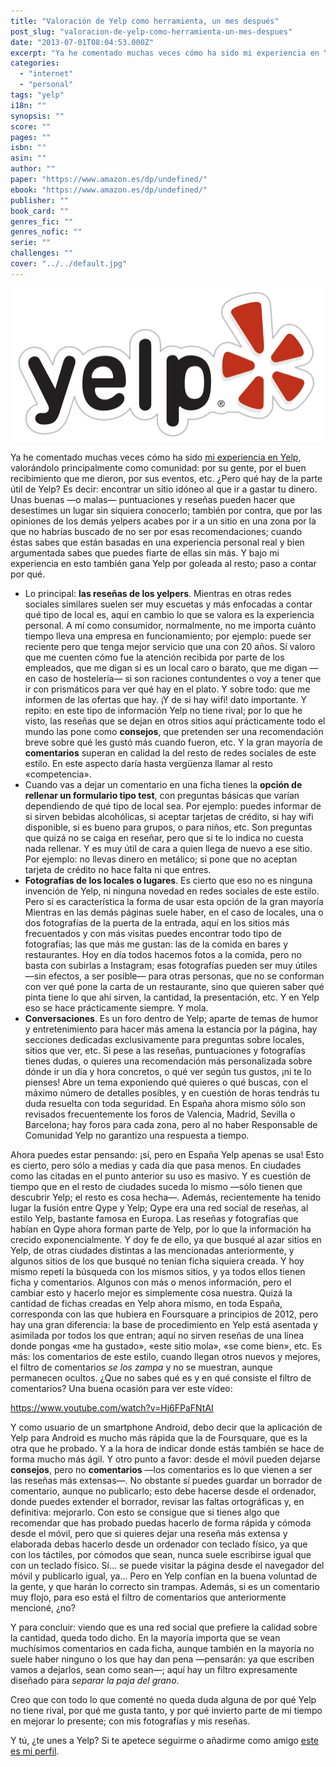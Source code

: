 ```yaml
---
title: "Valoración de Yelp como herramienta, un mes después"
post_slug: "valoracion-de-yelp-como-herramienta-un-mes-despues"
date: "2013-07-01T08:04:53.000Z"
excerpt: "Ya he comentado muchas veces cómo ha sido mi experiencia en Yelp, valorándolo principalmente como comunidad: por su gente, por el buen recibimiento que me dieron, por sus eventos, etc. ¿Pero qué hay de la parte útil de Yelp? Es decir: encontrar un sitio idóneo al que ir a gastar tu dinero."
categories: 
  - "internet"
  - "personal"
tags: "yelp"
i18n: ""
synopsis: ""
score: ""
pages: ""
isbn: ""
asin: ""
author: ""
paper: "https://www.amazon.es/dp/undefined/"
ebook: "https://www.amazon.es/dp/undefined/"
publisher: ""
book_card: ""
genres_fic: ""
genres_nofic: ""
serie: ""
challenges: ""
cover: "../../default.jpg"
---
```


![Yelp](images/yelp.png)

Ya he comentado muchas veces cómo ha sido [mi experiencia en Yelp](http://fjp.es/mi-experiencia-en-yelp/), valorándolo principalmente como comunidad: por su gente, por el buen recibimiento que me dieron, por sus eventos, etc. ¿Pero qué hay de la parte útil de Yelp? Es decir: encontrar un sitio idóneo al que ir a gastar tu dinero. Unas buenas —o malas— puntuaciones y reseñas pueden hacer que desestimes un lugar sin siquiera conocerlo; también por contra, que por las opiniones de los demás yelpers acabes por ir a un sitio en una zona por la que no habrías buscado de no ser por esas recomendaciones; cuando éstas sabes que están basadas en una experiencia personal real y bien argumentada sabes que puedes fiarte de ellas sin más. Y bajo mi experiencia en esto también gana Yelp por goleada al resto; paso a contar por qué.

- Lo principal: **las reseñas de los yelpers**. Mientras en otras redes sociales similares suelen ser muy escuetas y más enfocadas a contar qué tipo de local es, aquí en cambio lo que se valora es la experiencia personal. A mí como consumidor, normalmente, no me importa cuánto tiempo lleva una empresa en funcionamiento; por ejemplo: puede ser reciente pero que tenga mejor servicio que una con 20 años. Sí valoro que me cuenten cómo fue la atención recibida por parte de los empleados, que me digan si es un local caro o barato, que me digan —en caso de hostelería— si son raciones contundentes o voy a tener que ir con prismáticos para ver qué hay en el plato. Y sobre todo: que me informen de las ofertas que hay. ¡Y de si hay wifi! dato importante. Y repito: en este tipo de información Yelp no tiene rival; por lo que he visto, las reseñas que se dejan en otros sitios aquí prácticamente todo el mundo las pone como **consejos**, que pretenden ser una recomendación breve sobre qué les gustó más cuando fueron, etc. Y la gran mayoría de **comentarios** superan en calidad la del resto de redes sociales de este estilo. En este aspecto daría hasta vergüenza llamar al resto «competencia».
- Cuando vas a dejar un comentario en una ficha tienes la **opción de rellenar un formulario tipo test**, con preguntas básicas que varían dependiendo de qué tipo de local sea. Por ejemplo: puedes informar de si sirven bebidas alcohólicas, si aceptar tarjetas de crédito, si hay wifi disponible, si es bueno para grupos, o para niños, etc. Son preguntas que quizá no se caiga en reseñar, pero que si te lo indica no cuesta nada rellenar. Y es muy útil de cara a quien llega de nuevo a ese sitio. Por ejemplo: no llevas dinero en metálico; si pone que no aceptan tarjeta de crédito no hace falta ni que entres.
- **Fotografías de los locales o lugares**. Es cierto que eso no es ninguna invención de Yelp, ni ninguna novedad en redes sociales de este estilo. Pero sí es característica la forma de usar esta opción de la gran mayoría Mientras en las demás páginas suele haber, en el caso de locales, una o dos fotografías de la puerta de la entrada, aquí en los sitios más frecuentados y con más visitas puedes encontrar todo tipo de fotografías; las que más me gustan: las de la comida en bares y restaurantes. Hoy en día todos hacemos fotos a la comida, pero no basta con subirlas a Instagram; esas fotografías pueden ser muy útiles —sin efectos, a ser posible— para otras personas, que no se conforman con ver qué pone la carta de un restaurante, sino que quieren saber qué pinta tiene lo que ahí sirven, la cantidad, la presentación, etc. Y en Yelp eso se hace prácticamente siempre. Y mola.
- **Conversaciones**. Es un foro dentro de Yelp; aparte de temas de humor y entretenimiento para hacer más amena la estancia por la página, hay secciones dedicadas exclusivamente para preguntas sobre locales, sitios que ver, etc. Si pese a las reseñas, puntuaciones y fotografías tienes dudas, o quieres una recomendación más personalizada sobre dónde ir un día y hora concretos, o qué ver según tus gustos, ¡ni te lo pienses! Abre un tema exponiendo qué quieres o qué buscas, con el máximo número de detalles posibles, y en cuestión de horas tendrás tu duda resuelta con toda seguridad. En España ahora mismo sólo son revisados frecuentemente los foros de Valencia, Madrid, Sevilla o Barcelona; hay foros para cada zona, pero al no haber Responsable de Comunidad Yelp no garantizo una respuesta a tiempo.

Ahora puedes estar pensando: ¡sí, pero en España Yelp apenas se usa! Esto es cierto, pero sólo a medias y cada día que pasa menos. En ciudades como las citadas en el punto anterior su uso es masivo. Y es cuestión de tiempo que en el resto de ciudades suceda lo mismo —sólo tienen que descubrir Yelp; el resto es cosa hecha—. Además, recientemente ha tenido lugar la fusión entre Qype y Yelp; Qype era una red social de reseñas, al estilo Yelp, bastante famosa en Europa. Las reseñas y fotografías que habían en Qype ahora forman parte de Yelp, por lo que la información ha crecido exponencialmente. Y doy fe de ello, ya que busqué al azar sitios en Yelp, de otras ciudades distintas a las mencionadas anteriormente, y algunos sitios de los que busqué no tenían ficha siquiera creada. Y hoy mismo repetí la búsqueda con los mismos sitios, y ya todos ellos tienen ficha y comentarios. Algunos con más o menos información, pero el cambiar esto y hacerlo mejor es simplemente cosa nuestra. Quizá la cantidad de fichas creadas en Yelp ahora mismo, en toda España, corresponda con las que hubiera en Foursquare a principios de 2012, pero hay una gran diferencia: la base de procedimiento en Yelp está asentada y asimilada por todos los que entran; aquí no sirven reseñas de una línea donde pongas «me ha gustado», «este sitio mola», «se come bien», etc. Es más: los comentarios de este estilo, cuando llegan otros nuevos y mejores, el filtro de comentarios _se los zampa_ y no se muestran, aunque permanecen ocultos. ¿Que no sabes qué es y en qué consiste el filtro de comentarios? Una buena ocasión para ver este vídeo:

https://www.youtube.com/watch?v=Hj6FPaFNtAI

Y como usuario de un smartphone Android, debo decir que la aplicación de Yelp para Android es mucho más rápida que la de Foursquare, que es la otra que he probado. Y a la hora de indicar donde estás también se hace de forma mucho más ágil. Y otro punto a favor: desde el móvil pueden dejarse **consejos**, pero no **comentarios** —los comentarios es lo que vienen a ser las reseñas más extensas—. No obstante sí puedes guardar un borrador de comentario, aunque no publicarlo; esto debe hacerse desde el ordenador, donde puedes extender el borrador, revisar las faltas ortográficas y, en definitiva: mejorarlo. Con esto se consigue que si tienes algo que recomendar que has probado puedas hacerlo de forma rápida y cómoda desde el móvil, pero que si quieres dejar una reseña más extensa y elaborada debas hacerlo desde un ordenador con teclado físico, ya que con los táctiles, por cómodos que sean, nunca suele escribirse igual que con un teclado físico. Sí… se puede visitar la página desde el navegador del móvil y publicarlo igual, ya… Pero en Yelp confían en la buena voluntad de la gente, y que harán lo correcto sin trampas. Además, si es un comentario muy flojo, para eso está el filtro de comentarios que anteriormente mencioné, ¿no?

Y para concluir: viendo que es una red social que prefiere la calidad sobre la cantidad, queda todo dicho. En la mayoría importa que se vean muchísimos comentarios en cada ficha, aunque también en la mayoría no suele haber ninguno o los que hay dan pena —pensarán: ya que escriben vamos a dejarlos, sean como sean—; aquí hay un filtro expresamente diseñado para _separar la paja del grano_.

Creo que con todo lo que comenté no queda duda alguna de por qué Yelp no tiene rival, por qué me gusta tanto, y por qué invierto parte de mi tiempo en mejorar lo presente; con mis fotografías y mis reseñas.

Y tú, ¿te unes a Yelp? Si te apetece seguirme o añadirme como amigo [este es mi perfil](http://fjpalacios.yelp.es).
